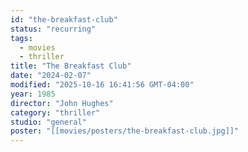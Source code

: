 ```yaml
---
id: "the-breakfast-club"
status: "recurring"
tags:
  - movies
  - thriller
title: "The Breakfast Club"
date: "2024-02-07"
modified: "2025-10-16 16:41:56 GMT-04:00"
year: 1985
director: "John Hughes"
category: "thriller"
studio: "general"
poster: "[[movies/posters/the-breakfast-club.jpg]]"
---
```

